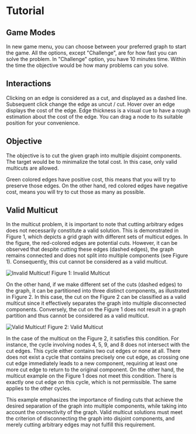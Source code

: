 
# Tutorial
## Game Modes
In new game menu, you can choose between your preferred graph to start the game. All the options, except "Challenge", are for how fast you can solve the problem. In "Challenge" option, you have 10 minutes time. Within the time the objective would be how many problems can you solve.

## Interactions
Clicking on an edge is considered as a cut, and displayed as a dashed line. Subsequent click change the edge as uncut / cut. Hover over an edge displays the cost of the edge. Edge thickness is a visual cue to have a rough estimation about the cost of the edge. You can drag a node to its suitable position for your convenience.

## Objective
The objective is to cut the given graph into multiple disjoint components. The target would be to minimalize the total cost. In this case, only valid multicuts are allowed.

Green colored edges have positive cost, this means that you will try to preserve those edges. On the other hand, red colored edges have negative cost, means you will try to cut those as many as possible.

## Valid Multicut
In the multicut problem, it is important to note that cutting arbitrary edges does not necessarily constitute a valid solution. This is demonstrated in Figure 1, which depicts a grid graph with different sets of multicut edges. In the figure, the red-colored edges are potential cuts. However, it can be observed that despite cutting these edges (dashed edges), the graph remains connected and does not split into multiple components (see Figure 1). Consequently, this cut cannot be considered as a valid multicut.

![Invalid Multicut!](/src/assets/invalid.jpg "Invalid Multicut")
Figure 1: Invalid Multicut

On the other hand, if we make different set of the cuts (dashed edges) to the graph, it can be partitioned into three distinct components, as illustrated in Figure 2. In this case, the cut on the Figure 2 can be classified as a valid multicut since it effectively separates the graph into multiple disconnected components. Conversely, the cut on the Figure 1 does not result in a graph partition and thus cannot be considered as a valid multicut.

![Valid Multicut!](/src/assets/valid.jpg "Valid Multicut")
Figure 2: Valid Multicut

In the case of the multicut on the Figure 2, it satisfies this condition. For instance, the cycle involving nodes 4, 5, 9, and 8 does not intersect with the cut edges. This cycle either contains two cut edges or none at all. There does not exist a cycle that contains precisely one cut edge, as crossing one cut edge immediately leads to a new component, requiring at least one more cut edge to return to the original component. On the other hand, the multicut example on the Figure 1 does not meet this condition. There is exactly one cut edge on this cycle, which is not permissible. The same applies to the other cycles.

This example emphasizes the importance of finding cuts that achieve the desired separation of the graph into multiple components, while taking into account the connectivity of the graph. Valid multicut solutions must meet the criterion of disconnecting the graph into disjoint components, and merely cutting arbitrary edges may not fulfill this requirement.
